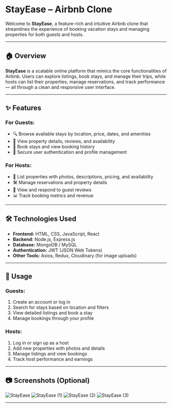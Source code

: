 # StayEase – Airbnb Clone

Welcome to **StayEase**, a feature-rich and intuitive Airbnb clone that streamlines the experience of booking vacation stays and managing properties for both guests and hosts.

---

## 🏠 Overview

**StayEase** is a scalable online platform that mimics the core functionalities of Airbnb. Users can explore listings, book stays, and manage their trips, while hosts can list their properties, manage reservations, and track performance — all through a clean and responsive user interface.

---

## ✨ Features

### For Guests:
- 🔍 Browse available stays by location, price, dates, and amenities  
- 🏡 View property details, reviews, and availability  
- 📅 Book stays and view booking history  
- 🔐 Secure user authentication and profile management

### For Hosts:
- 📝 List properties with photos, descriptions, pricing, and availability  
- 🛠️ Manage reservations and property details  
- 💬 View and respond to guest reviews  
- 📊 Track booking metrics and revenue

---

## 🛠️ Technologies Used

- **Frontend:** HTML, CSS, JavaScript, React  
- **Backend:** Node.js, Express.js  
- **Database:** MongoDB / MySQL  
- **Authentication:** JWT (JSON Web Tokens)  
- **Other Tools:** Axios, Redux, Cloudinary (for image uploads)

---

## 🚀 Usage

### Guests:
1. Create an account or log in  
2. Search for stays based on location and filters  
3. View detailed listings and book a stay  
4. Manage bookings through your profile

### Hosts:
1. Log in or sign up as a host  
2. Add new properties with photos and details  
3. Manage listings and view bookings  
4. Track host performance and earnings

---

## 📷 Screenshots (Optional)

![StayEase](https://github.com/user-attachments/assets/a0ecddee-da39-42ee-b3b3-f1b3294a88c0)
![StayEase (1)](https://github.com/user-attachments/assets/6dbda16e-3336-4896-8f7b-8b385e69cb3f)
![StayEase (2)](https://github.com/user-attachments/assets/b2dba8eb-2573-4ce5-ba37-7185acae5b51)
![StayEase (3)](https://github.com/user-attachments/assets/01859a51-42ab-43a7-a7c4-794e619b8a05)



---
